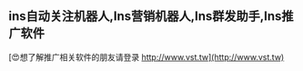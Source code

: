 ## **ins自动关注机器人,Ins营销机器人,Ins群发助手,Ins推广软件**

[😍想了解推广相关软件的朋友请登录 http://www.vst.tw](http://www.vst.tw)



